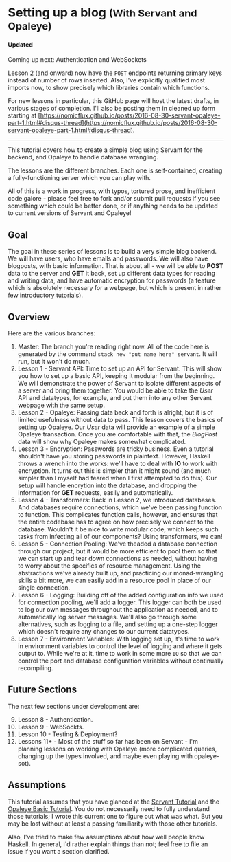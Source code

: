 # Setting up a blog <small>(With Servant and Opaleye)</small>

#### Updated

Coming up next: Authentication and WebSockets

Lesson 2 (and onward) now have the `POST` endpoints returning primary keys
instead of number of rows inserted.  Also, I've explicitly qualified most
imports now, to show precisely which libraries contain which functions.

For new lessons in particular, this GitHub page will host the latest drafts, in
various stages of completion.  I'll also be posting them in cleaned up form
starting at
[https://nomicflux.github.io/posts/2016-08-30-servant-opaleye-part-1.html#disqus-thread](https://nomicflux.github.io/posts/2016-08-30-servant-opaleye-part-1.html#disqus-thread).

---

This tutorial covers how to create a simple blog using Servant for the backend, and Opaleye to handle database wrangling.

The lessons are the different branches.  Each one is self-contained, creating a fully-functioning server which you can play with.

All of this is a work in progress, with typos, tortured prose, and inefficient code galore - please feel free to fork and/or submit pull requests if you see something which could be better done, or if anything needs to be updated to current versions of Servant and Opaleye!

## Goal

The goal in these series of lessons is to build a very simple blog backend.  We will have users, who have emails and passwords.  We will also have blogposts, with basic information.  That is about all - we will be able to __POST__ data to the server and __GET__ it back, set up different data types for reading and writing data, and have automatic encryption for passwords (a feature which is absolutely necessary for a webpage, but which is present in rather few introductory tutorials).

## Overview

Here are the various branches:

1. Master: The branch you're reading right now.  All of the code here is generated by the command `stack new "put name here" servant`.  It will run, but it won't do much.
2. Lesson 1 - Servant API: Time to set up an API for Servant.  This will show you how to set up a basic API, keeping it modular from the beginning.  We will demonstrate the power of Servant to isolate different aspects of a server and bring them together.  You would be able to take the *User* API and datatypes, for example, and put them into any other Servant webpage with the same setup.
3. Lesson 2 - Opaleye: Passing data back and forth is alright, but it is of limited usefulness without data to pass.  This lesson covers the basics of setting up Opaleye.  Our *User* data will provide an example of a simple Opaleye transaction.  Once you are comfortable with that, the *BlogPost* data will show why Opaleye makes somewhat complicated.
4. Lesson 3 - Encryption: Passwords are tricky business.  Even a tutorial shouldn't have you storing passwords in plaintext.  However, Haskell throws a wrench into the works: we'll have to deal with __IO__ to work with encryption.  It turns out this is simpler than it might sound (and much simpler than I myself had feared when I first attempted to do this).  Our setup will handle encrytion into the database, and dropping the information for __GET__ requests, easily and automatically.
5. Lesson 4 - Transformers: Back in Lesson 2, we introduced databases.  And databases require connections, which we've been passing function to function.  This complicates function calls, however, and ensures that the entire codebase has to agree on how precisely we connect to the database.  Wouldn't it be nice to write modular code, which keeps such tasks from infecting all of our components?  Using transformers, we can!
6. Lesson 5 - Connection Pooling: We've theaded a database connection through our project, but it would be more efficient to pool them so that we can start up and tear down connections as needed, without having to worry about the specifics of resource management.  Using the abstractions we've already built up, and practicing our monad-wrangling skills a bit more, we can easily add in a resource pool in place of our single connection.
7. Lesson 6 - Logging: Building off of the added configuration info we used for connection pooling, we'll add a logger.  This logger can both be used to log our own messages throughout the application as needed, and to automatically log server messages.  We'll also go through some alternatives, such as logging to a file, and setting up a one-step logger which doesn't require any changes to our current datatypes.
8. Lesson 7 - Environment Variables: With logging set up, it's time to work in environment variables to control the level of logging and where it gets output to.  While we're at it, time to work in some more `IO` so that we can control the port and database configuration variables without continually recompiling.


## Future Sections

The next few sections under development are:

9. Lesson 8 - Authentication.
10. Lesson 9 - WebSockts.
11. Lesson 10 - Testing & Deployment?
12. Lessons 11+ - Most of the stuff so far has been on Servant - I'm planning
    lessons on working with Opaleye (more complicated queries, changing up the
    types involved, and maybe even playing with opaleye-sot).

## Assumptions

This tutorial assumes that you have glanced at the [Servant Tutorial](http://haskell-servant.github.io/tutorial/) and the [Opaleye Basic Tutorial](https://github.com/tomjaguarpaw/haskell-opaleye/blob/master/Doc/Tutorial/TutorialBasic.lhs).  You do not necessarily need to fully understand those tutorials; I wrote this current one to figure out what was what.  But you may be lost without at least a passing familiarity with those other tutorials.

Also, I've tried to make few assumptions about how well people know Haskell.  In general, I'd rather explain things than not; feel free to file an issue if you want a section clarified.
